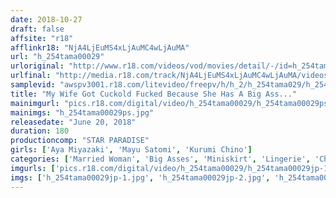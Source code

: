 ```yaml
---
date: 2018-10-27
draft: false
affsite: "r18"
afflinkr18: "NjA4LjEuMS4xLjAuMC4wLjAuMA"
url: "h_254tama00029"
urloriginal: "http://www.r18.com/videos/vod/movies/detail/-/id=h_254tama00029"
urlfinal: "http://media.r18.com/track/NjA4LjEuMS4xLjAuMC4wLjAuMA/videos/vod/movies/detail/-/id=h_254tama00029"
samplevid: "awspv3001.r18.com/litevideo/freepv/h/h_2/h_254tama029/h_254tama029_dmb_w.mp4"
title: "My Wife Got Cuckold Fucked Because She Has A Big Ass..."
mainimgurl: "pics.r18.com/digital/video/h_254tama00029/h_254tama00029ps.jpg"
mainimgs: "h_254tama00029ps.jpg"
releasedate: "June 20, 2018"
duration: 180
productioncomp: "STAR PARADISE"
girls: ['Aya Miyazaki', 'Mayu Satomi', 'Kurumi Chino']
categories: ['Married Woman', 'Big Asses', 'Miniskirt', 'Lingerie', 'Cheating Wife', 'Hi-Def']
imgurls: ['pics.r18.com/digital/video/h_254tama00029/h_254tama00029jp-1.jpg', 'pics.r18.com/digital/video/h_254tama00029/h_254tama00029jp-2.jpg', 'pics.r18.com/digital/video/h_254tama00029/h_254tama00029jp-3.jpg', 'pics.r18.com/digital/video/h_254tama00029/h_254tama00029jp-4.jpg', 'pics.r18.com/digital/video/h_254tama00029/h_254tama00029jp-5.jpg', 'pics.r18.com/digital/video/h_254tama00029/h_254tama00029jp-6.jpg', 'pics.r18.com/digital/video/h_254tama00029/h_254tama00029jp-7.jpg', 'pics.r18.com/digital/video/h_254tama00029/h_254tama00029jp-8.jpg', 'pics.r18.com/digital/video/h_254tama00029/h_254tama00029jp-9.jpg', 'pics.r18.com/digital/video/h_254tama00029/h_254tama00029jp-10.jpg', 'pics.r18.com/digital/video/h_254tama00029/h_254tama00029jp-11.jpg', 'pics.r18.com/digital/video/h_254tama00029/h_254tama00029jp-12.jpg', 'pics.r18.com/digital/video/h_254tama00029/h_254tama00029jp-13.jpg', 'pics.r18.com/digital/video/h_254tama00029/h_254tama00029jp-14.jpg', 'pics.r18.com/digital/video/h_254tama00029/h_254tama00029jp-15.jpg', 'pics.r18.com/digital/video/h_254tama00029/h_254tama00029jp-16.jpg', 'pics.r18.com/digital/video/h_254tama00029/h_254tama00029jp-17.jpg', 'pics.r18.com/digital/video/h_254tama00029/h_254tama00029jp-18.jpg', 'pics.r18.com/digital/video/h_254tama00029/h_254tama00029jp-19.jpg', 'pics.r18.com/digital/video/h_254tama00029/h_254tama00029jp-20.jpg']
imgs: ['h_254tama00029jp-1.jpg', 'h_254tama00029jp-2.jpg', 'h_254tama00029jp-3.jpg', 'h_254tama00029jp-4.jpg', 'h_254tama00029jp-5.jpg', 'h_254tama00029jp-6.jpg', 'h_254tama00029jp-7.jpg', 'h_254tama00029jp-8.jpg', 'h_254tama00029jp-9.jpg', 'h_254tama00029jp-10.jpg', 'h_254tama00029jp-11.jpg', 'h_254tama00029jp-12.jpg', 'h_254tama00029jp-13.jpg', 'h_254tama00029jp-14.jpg', 'h_254tama00029jp-15.jpg', 'h_254tama00029jp-16.jpg', 'h_254tama00029jp-17.jpg', 'h_254tama00029jp-18.jpg', 'h_254tama00029jp-19.jpg', 'h_254tama00029jp-20.jpg']
---
```

